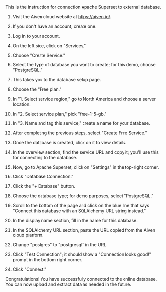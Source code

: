 This is the instruction for connection Apache Superset to external database.


1. Visit the Aiven cloud website at https://aiven.io/.

2. If you don't have an account, create one.

3. Log in to your account.

4. On the left side, click on "Services."

5. Choose "Create Service."

6. Select the type of database you want to create; for this demo, choose "PostgreSQL."

7. This takes you to the database setup page.

8. Choose the "Free plan."

9. In "1. Select service region," go to North America and choose a server location.

10. In "2. Select service plan," pick "free-1-5-gb."

11. In "3. Name and tag this service," create a name for your database.

12. After completing the previous steps, select "Create Free Service."

13. Once the database is created, click on it to view details.

14. In the overview section, find the service URL and copy it; you'll use this for connecting to the database.

15. Now, go to Apache Superset, click on "Settings" in the top-right corner.

16. Click "Database Connection."

17. Click the "+ Database" button.

18. Choose the database type; for demo purposes, select "PostgreSQL."

19. Scroll to the bottom of the page and click on the blue line that says "Connect this database with an SQLAlchemy URL string instead."

20. In the display name section, fill in the name for this database.

21. In the SQLAlchemy URL section, paste the URL copied from the Aiven cloud platform.

22. Change "postgres" to "postgresql" in the URL.

23. Click "Test Connection"; it should show a "Connection looks good!" prompt in the bottom right corner.

24. Click "Connect."

Congratulations! You have successfully connected to the online database. You can now upload and extract data as needed in the future.

